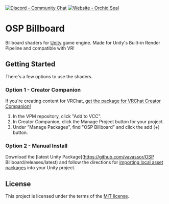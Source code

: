 [![Discord - Community Chat](https://img.shields.io/badge/Discord-Community_Chat-7289da?logo=discord&logoColor=7289da)](https://discord.gg/XJYmP5dFJs) [![Website - Orchid Seal](https://img.shields.io/badge/Website-Orchid_Seal-af004f)](https://orchidseal.com/)

# OSP Billboard

Billboard shaders for [Unity](https://unity.com/) game engine. Made for Unity's Built-in Render Pipeline and compatible with VR!

## Getting Started

There's a few options to use the shaders.

### Option 1 - Creator Companion

If you're creating content for VRChat, [get the package for VRChat Creator Companion!](https://vavassor.github.io/OrchidSealVPM)

1. In the VPM repository, click "Add to VCC".
2. In Creator Companion, click the Manage Project button for your project.
3. Under "Manage Packages", find "OSP Billboard" and click the add (+) button.

### Option 2 - Manual Install

Download the [latest Unity Package](https://github.com/vavassor/OSP Billboard/releases/latest) and follow the directions for [importing local asset packages](https://docs.unity3d.com/2023.1/Documentation/Manual/AssetPackagesImport.html) into your Unity project.

## License

This project is licensed under the terms of the [MIT license](LICENSE.md).

